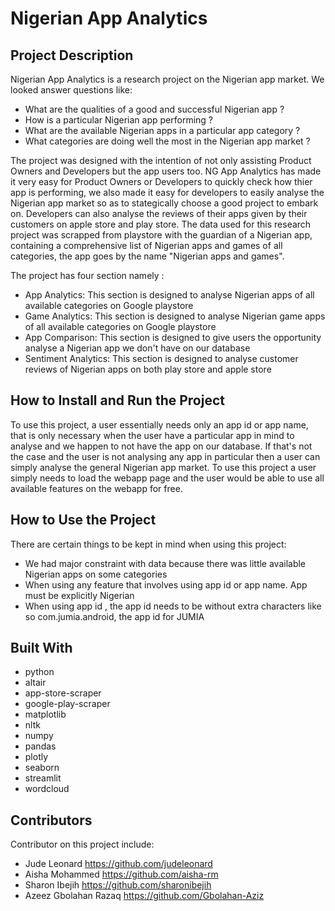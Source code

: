 # Nigerian App Analytics

## Project Description
Nigerian App Analytics is a research project on the Nigerian app market.
We looked answer questions like:
- What are the qualities of a good and successful Nigerian app ?
- How is a particular Nigerian app performing ?
- What are the available Nigerian apps in a particular app category ?
- What categories are doing well the most in the Nigerian app market ?

The project was designed with the intention of not only assisting Product Owners and Developers but the app users too.
NG App Analytics has made it very easy for Product Owners or Developers to quickly check how  thier app is performing, 
we also made it easy for developers to easily analyse the Nigerian app market so as to stategically choose a good project to embark on.
Developers can also analyse the reviews of their apps given by their customers on apple store and play store.
The data used for this research project was scrapped from playstore with the guardian of a Nigerian app, containing a comprehensive list of Nigerian apps and games of all categories, the app goes by the name "Nigerian apps and games".


The project has four section namely :
- App Analytics:
This section is designed to analyse Nigerian apps of all available categories on Google playstore
- Game Analytics:
This section is designed to analyse Nigerian game apps of all available categories on Google playstore
- App Comparison:
This section is designed to give users the opportunity analyse a Nigerian app we don't have on our database
- Sentiment Analytics:
This section is designed to analyse customer reviews of Nigerian apps on both play store and apple store


## How to Install and Run the Project
To use this project, a user essentially needs only an app id or app name, that is only necessary when the user have a particular app in mind to analyse and we happen to not have the app on our database.
If that's not the case and the user is not analysing any app in particular then a user can simply analyse the general Nigerian app market.
To use this project a user simply needs to load the webapp page and the user would be able to use all available features on the webapp for free.

## How to Use the Project
There are certain things to be kept in mind when using this project:
- We had major constraint with data because there was little available Nigerian apps on some categories
- When using any feature that involves using app id or app name. App must be explicitly Nigerian
- When using app id , the app id needs to be without extra characters like so  com.jumia.android, the app id for JUMIA


## Built With
- python
- altair
- app-store-scraper
- google-play-scraper
- matplotlib
- nltk
- numpy
- pandas
- plotly
- seaborn
- streamlit
- wordcloud

## Contributors
Contributor on this project include:

- Jude Leonard https://github.com/judeleonard
- Aisha Mohammed https://github.com/aisha-rm
- Sharon Ibejih https://github.com/sharonibejih
- Azeez Gbolahan Razaq https://github.com/Gbolahan-Aziz

